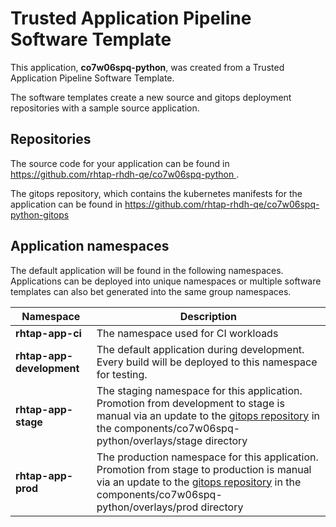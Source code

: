 # Trusted Application Pipeline Software Template

This application, **co7w06spq-python**, was created from a Trusted Application Pipeline Software Template.

The software templates create a new source and gitops deployment repositories with a sample source application. 

## Repositories

The source code for your application can be found in [https://github.com/rhtap-rhdh-qe/co7w06spq-python ](https://github.com/rhtap-rhdh-qe/co7w06spq-python ).
 
The gitops repository, which contains the kubernetes manifests for the application can be found in 
[https://github.com/rhtap-rhdh-qe/co7w06spq-python-gitops ](https://github.com/rhtap-rhdh-qe/co7w06spq-python-gitops ) 

## Application namespaces 

The default application will be found in the following namespaces. Applications can be deployed into unique namespaces or multiple software templates can also bet generated into the same group namespaces.  

|  Namespace   |  Description   |  
| -------- | -------- |
| **rhtap-app-ci** | The namespace used for CI workloads |
| **rhtap-app-development** | The default application during development. Every build will be deployed to this namespace for testing. |
| **rhtap-app-stage** | The staging namespace for this application. Promotion from development to stage is manual via an update to the [gitops repository](https://github.com/rhtap-rhdh-qe/co7w06spq-python-gitops ) in the components/co7w06spq-python/overlays/stage directory |
| **rhtap-app-prod** | The production namespace for this application. Promotion from stage to production is manual via an update to the [gitops repository](https://github.com/rhtap-rhdh-qe/co7w06spq-python-gitops ) in the components/co7w06spq-python/overlays/prod directory |